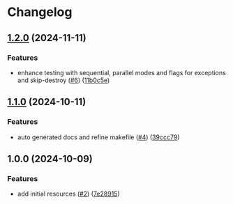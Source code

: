# Changelog

## [1.2.0](https://github.com/CloudNationHQ/terraform-azure-lb/compare/v1.1.0...v1.2.0) (2024-11-11)


### Features

* enhance testing with sequential, parallel modes and flags for exceptions and skip-destroy ([#6](https://github.com/CloudNationHQ/terraform-azure-lb/issues/6)) ([11b0c5e](https://github.com/CloudNationHQ/terraform-azure-lb/commit/11b0c5ea0efad1e952ae126e69cf82094443049c))

## [1.1.0](https://github.com/CloudNationHQ/terraform-azure-lb/compare/v1.0.0...v1.1.0) (2024-10-11)


### Features

* auto generated docs and refine makefile ([#4](https://github.com/CloudNationHQ/terraform-azure-lb/issues/4)) ([39ccc79](https://github.com/CloudNationHQ/terraform-azure-lb/commit/39ccc793e6e24f8344ed08f91bef60c843e5c3c8))

## 1.0.0 (2024-10-09)


### Features

* add initial resources ([#2](https://github.com/CloudNationHQ/terraform-azure-lb/issues/2)) ([7e28915](https://github.com/CloudNationHQ/terraform-azure-lb/commit/7e28915dba90a0af36b5873f1ca25d6e2e8e7cc6))
